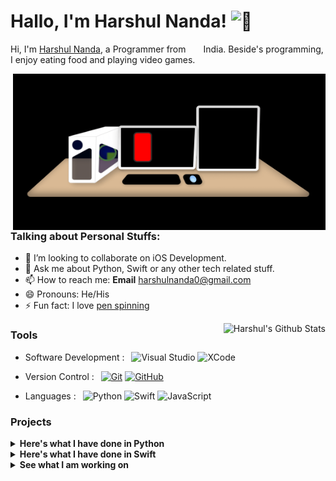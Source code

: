 <h1 align="left"> Hallo, I'm Harshul Nanda! <img src="https://c.tenor.com/8TTGn6XVuPAAAAAi/good-morning-hello.gif" alt="👋" width="50" height="50"/></h1>

Hi, I'm [Harshul Nanda](https://harshul-18.github.io/CV), a Programmer from <img src="https://c.tenor.com/2ZCVcnyaXEMAAAAi/india-flag.gif" width="20" height="10" /> India. Beside's programming, I enjoy eating food and playing video games.

  <img align="right" src="https://github.com/Harshul-18/Harshul-18/blob/main/Developing.gif" alt="DevelopingImage" width="500" height="250"/>
    
### **Talking about Personal Stuffs:**

<ul>
<!--   <li>🔭 I’m currently working on PocketBook Application.</li> -->
  <li>👯 I’m looking to collaborate on iOS Development.</li>
<!--   <li>🤔 I’m looking for help with <b>UI Designs</b> for an app.</li> -->
  <li>💬 Ask me about Python, Swift or any other tech related stuff.</li>
  <li>📫 How to reach me: <b>Email</b> <a href="mailto:harshulnanda0@gmail.com">harshulnanda0@gmail.com</a></li>
  <li>😄 Pronouns: He/His</li>
  <li>⚡ Fun fact: I love <a href="https://media.giphy.com/media/YFDqKSn3nKh1bzYlHE/giphy.gif">pen spinning</a></li>
</ul>

  <img align="right" src="https://github-readme-stats.vercel.app/api?username=Harshul-18&show_icons=true&theme=tokyonight" alt="Harshul's Github Stats" />

### Tools
- Software Development :&ensp;
![Visual Studio](https://img.shields.io/badge/-007ACC?style=flat&logo=Visual-Studio-Code&logoColor=white&link=https://github.com/harshul-18 "Visual Studio") ![XCode](https://img.shields.io/badge/-1575F9?style=flat&logo=Xcode&logoColor=white&link=https://github.com/harshul-18 "XCode")

- Version Control :&ensp;
[![Git](https://img.shields.io/badge/-Git-black?style=flat&logo=git&link=https://github.com/harshul-18)](https://github.com/harshul-18)  [![GitHub](https://img.shields.io/badge/-GitHub-181717?style=flat&logo=github&link=https://github.com/harshul-18)](https://github.com/harshul-18)

- Languages :&ensp;
![Python](https://img.shields.io/badge/Python-3776AB?style=for-the-badge&logo=python&logoColor=white) 
![Swift](https://img.shields.io/badge/Swift-FA7343?style=for-the-badge&logo=swift&logoColor=white)
![JavaScript](https://img.shields.io/badge/JavaScript-F7DF1E?style=for-the-badge&logo=javascript&logoColor=black)

### Projects
<details>	
  <summary><b>Here's what I have done in Python</b></summary>
  <br />
  <ul>
    <li>
      <a href="https://github.com/Harshul-18/PythonProjectsA/tree/main/PhotoToPencilSketchMaker">
        Photo to Pencil Sketch Maker
      </a>
    </li>
    <li>
      <a href="https://github.com/Harshul-18/PythonProjectsA/tree/main/QRCodeGenerator">
        QRCodeGenerator
      </a>
    </li>
  </ul>
</details>
<details>	
  <summary><b>Here's what I have done in Swift</b></summary>
  <br />
  <ul>
    <li>
      <a href="https://github.com/Harshul-18/iOSProjectsA/tree/main/Dupple">
        Dupple: News Application
      </a>
    </li>
    <li>
      <a href="https://github.com/Harshul-18/SwiftProjects/tree/main/UnitConversion">
        Unit Conversion App
      </a>
    </li>
  </ul>
</details>

<details>
  <summary><b>See what I am working on</b></summary>
  <br />
  <h3>Pokedex App</h3>
  <img src="https://github.com/Harshul-18/SwiftProjects/blob/main/Images/whatisthis.gif" />
</details>

<!-- <p align="center">(click on the projects to head over to the repos)</p> -->

<!-- --- -->

<!-- ![Anurag's GitHub stats](https://github-readme-stats.vercel.app/api?username=Harshul-18&show_icons=true&theme=tokyonight) -->



<!-- 
<b> Python &emsp; </b> 
<img src="https://us-central1-progress-markdown.cloudfunctions.net/progress/90" /> -->


